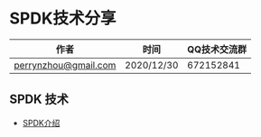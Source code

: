 # SPDK技术分享 

| 作者                 | 时间       | QQ技术交流群 |
| -------------------- | ---------- | ------------ |
| perrynzhou@gmail.com | 2020/12/30 | 672152841    |


## SPDK 技术

- [SPDK介绍](./document/md/SPDK介绍.md)


